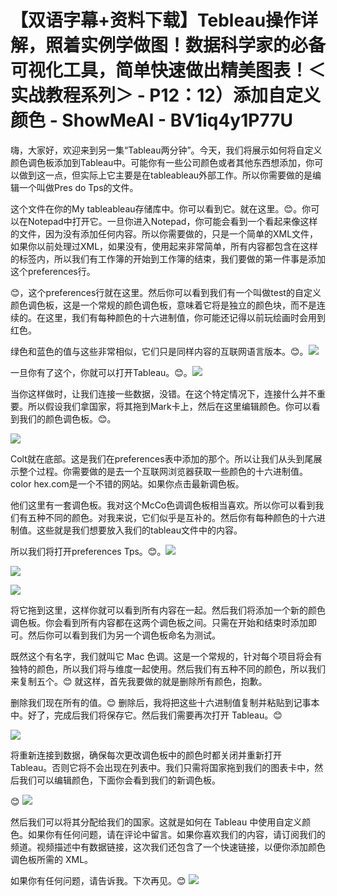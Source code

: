 # 【双语字幕+资料下载】Tebleau操作详解，照着实例学做图！数据科学家的必备可视化工具，简单快速做出精美图表！＜实战教程系列＞ - P12：12）添加自定义颜色 - ShowMeAI - BV1iq4y1P77U

嗨，大家好，欢迎来到另一集“Tableau两分钟”。今天，我们将展示如何将自定义颜色调色板添加到Tableau中。可能你有一些公司颜色或者其他东西想添加，你可以做到这一点，但实际上它主要是在tableableau外部工作。所以你需要做的是编辑一个叫做Pres do Tps的文件。

这个文件在你的My tableableau存储库中。你可以看到它。就在这里。😊。你可以在Notepad中打开它。一旦你进入Notepad，你可能会看到一个看起来像这样的文件，因为没有添加任何内容。所以你需要做的，只是一个简单的XML文件，如果你以前处理过XML，如果没有，使用起来非常简单，所有内容都包含在这样的标签内，所以我们有工作簿的开始到工作簿的结束，我们要做的第一件事是添加这个preferences行。

😊，这个preferences行就在这里。然后你可以看到我们有一个叫做test的自定义颜色调色板，这是一个常规的颜色调色板，意味着它将是独立的颜色块，而不是连续的。在这里，我们有每种颜色的十六进制值，你可能还记得以前玩绘画时会用到红色。

绿色和蓝色的值与这些非常相似，它们只是同样内容的互联网语言版本。😊。![](img/a75b515a90694e4ca69dcd908cf6e991_1.png)

一旦你有了这个，你就可以打开Tableau。😊。![](img/a75b515a90694e4ca69dcd908cf6e991_3.png)

当你这样做时，让我们连接一些数据，没错。在这个特定情况下，连接什么并不重要。所以假设我们拿国家，将其拖到Mark卡上，然后在这里编辑颜色。你可以看到我们的颜色调色板。😊。

![](img/a75b515a90694e4ca69dcd908cf6e991_5.png)

Colt就在底部。这是我们在preferences表中添加的那个。所以让我们从头到尾展示整个过程。你需要做的是去一个互联网浏览器获取一些颜色的十六进制值。color hex.com是一个不错的网站。如果你点击最新调色板。

他们这里有一套调色板。我对这个McCo色调调色板相当喜欢。所以你可以看到我们有五种不同的颜色。对我来说，它们似乎是互补的。然后你有每种颜色的十六进制值。这些就是我们想要放入我们的tableau文件中的内容。

所以我们将打开preferences Tps。😊。![](img/a75b515a90694e4ca69dcd908cf6e991_7.png)

![](img/a75b515a90694e4ca69dcd908cf6e991_8.png)

![](img/a75b515a90694e4ca69dcd908cf6e991_9.png)

将它拖到这里，这样你就可以看到所有内容在一起。然后我们将添加一个新的颜色调色板。你会看到所有内容都在这两个调色板之间。只需在开始和结束时添加即可。然后你可以看到我们为另一个调色板命名为测试。

既然这个有名字，我们就叫它 Mac 色调。这是一个常规的，针对每个项目将会有独特的颜色，所以我们将与维度一起使用。然后我们有五种不同的颜色，所以我们来复制五个。😊 就这样，首先我要做的就是删除所有颜色，抱歉。

删除我们现在所有的值。😊 删除后，我将把这些十六进制值复制并粘贴到记事本中。好了，完成后我们将保存它。然后我们需要再次打开 Tableau。😊

![](img/a75b515a90694e4ca69dcd908cf6e991_11.png)

将重新连接到数据，确保每次更改调色板中的颜色时都关闭并重新打开 Tableau。否则它将不会出现在列表中。我们只需将国家拖到我们的图表卡中，然后我们可以编辑颜色，下面你会看到我们的新调色板。

😊 ![](img/a75b515a90694e4ca69dcd908cf6e991_13.png)

然后我们可以将其分配给我们的国家。这就是如何在 Tableau 中使用自定义颜色。如果你有任何问题，请在评论中留言。如果你喜欢我们的内容，请订阅我们的频道。视频描述中有数据链接，这次我们还包含了一个快速链接，以便你添加颜色调色板所需的 XML。

如果你有任何问题，请告诉我。下次再见。😊 ![](img/a75b515a90694e4ca69dcd908cf6e991_15.png)

